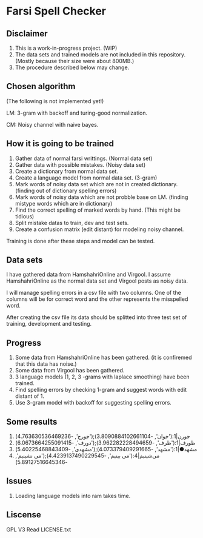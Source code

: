 # Farsi Spell Checker
## Disclaimer
1) This is a work-in-progress project. (WIP)
2) The data sets and trained models are not included in this
repository. (Mostly because their size were about 800MB.)
3) The procedure described below may change.

## Chosen algorithm
(The following is not implemented yet!)

LM: 3-gram with backoff and turing-good normalization.

CM: Noisy channel with naive bayes.

## How it is going to be trained
1) Gather data of normal farsi writtings. (Normal data set)
2) Gather data with possible mistakes. (Noisy data set)
3) Create a dictionary from normal data set.
4) Create a language model from normal data set. (3-gram)
5) Mark words of noisy data set which are not in created dictionary. 
(finding out of dictionary spelling errors)
6) Mark words of noisy data which are not probble base on LM.
(finding mistype words which are in dictionary)
7) Find the correct spelling of marked words by hand. (This might be tidious)
8) Split mistake datas to train, dev and test sets.
9) Create a confusion matrix (edit distant) for modeling noisy channel.

Training is done after these steps and model can be tested.

## Data sets
I have gathered data from HamshahriOnline and Virgool.
I assume HamshahriOnline as the normal data set and
Virgool posts as noisy data.

I will manage spelling errors in a csv file with two columns.
One of the columns will be for correct word and the other represents
the misspelled word.

After creating the csv file its data should be splitted into three
test set of training, development and testing.

## Progress
1) Some data from HamshahriOnline has been gathered. (it is confiremed that this data has noise.)
2) Some data from Virgool has been gathered.
3) 3 language models (1, 2, 3 -grams with laplace smoothing) have been trained.
4) Find spelling errors by checking 1-gram and suggest words with edit distant of 1.
5) Use 3-gram model with backoff for suggesting spelling errors.

## Some results
1. جورن|1:('جوان', -3.8090884102661104);('جورج', -4.763630536469236)
2. ظورف|1:('ظرف', -3.962282228494659);('دورف', -6.0673664255091415)
3. مشهد●|1:('مشهد', -4.073379409291665);('مشهدی', -5.40225468843409)
4. می‌شینیم|4:('می بینیم', -4.4239137490229545);('می نشینیم', -5.89127516645346)

## Issues
1) Loading language models into ram takes time.

## Liscense
GPL V3
Read LICENSE.txt
